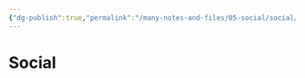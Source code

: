 ```yaml
---
{"dg-publish":true,"permalink":"/many-notes-and-files/05-social/social/","noteIcon":"","created":"2025-10-09T21:04:17.130+02:00","updated":"2025-10-09T21:17:39.976+02:00"}
---
```


# Social

































